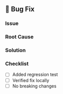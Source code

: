 ## 🐛 Bug Fix

### Issue
<!-- Link issue or describe bug -->

### Root Cause
<!-- What caused the bug? -->

### Solution
<!-- How did you fix it? -->

### Checklist
- [ ] Added regression test
- [ ] Verified fix locally
- [ ] No breaking changes
